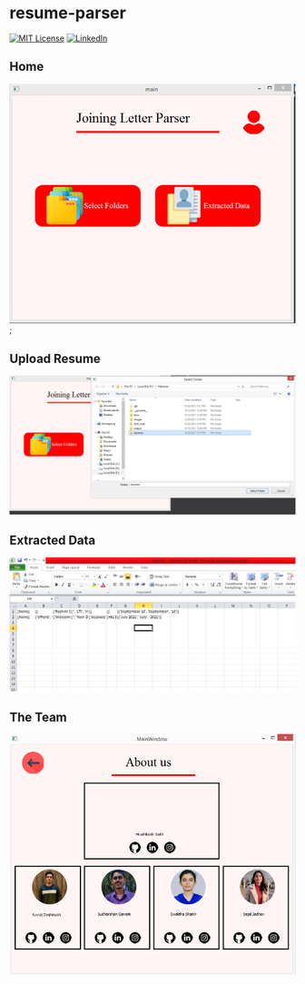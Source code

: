 # resume-parser

<!-- [![Contributors][contributors-shield]][contributors-url] -->
<!-- [![Forks][forks-shield]][forks-url] -->
<!-- [![Stargazers][stars-shield]][stars-url] -->
<!-- [![Issues][issues-shield]][issues-url] -->
[![MIT License][license-shield]][license-url]
[![LinkedIn][linkedin-shield]][linkedin-url]

## Home
![Main window](https://github.com/G-Sudarshan/resume-parser/blob/master/docs/main_window.PNG);

## Upload Resume
![Uplaod resumes](https://github.com/G-Sudarshan/resume-parser/blob/master/docs/select_resumes.PNG)

## Extracted Data
![Extracted Data](https://github.com/G-Sudarshan/resume-parser/blob/master/docs/extracted%20data.PNG)

## The Team
![The Team](https://github.com/G-Sudarshan/resume-parser/blob/master/docs/about%20us.PNG)

<!-- MARKDOWN LINKS & IMAGES -->
<!-- https://www.markdownguide.org/basic-syntax/#reference-style-links -->
[contributors-shield]: https://img.shields.io/github/contributors/othneildrew/Best-README-Template.svg?style=for-the-badge
[contributors-url]: https://github.com/G-Sudarshan/resume-parser/graphs/contributors
[forks-shield]: https://img.shields.io/github/forks/othneildrew/Best-README-Template.svg?style=for-the-badge
[forks-url]: https://github.com/G-Sudarshan/resume-parser/network/members
[stars-shield]: https://img.shields.io/github/stars/othneildrew/Best-README-Template.svg?style=for-the-badge
[stars-url]: https://github.com/G-Sudarshan/resume-parser/stargazers
[issues-shield]: https://img.shields.io/github/issues/othneildrew/Best-README-Template.svg?style=for-the-badge
[issues-url]: https://github.com/G-Sudarshan/resume-parser/issues
[license-shield]: https://img.shields.io/github/license/othneildrew/Best-README-Template.svg?style=for-the-badge
[license-url]: https://github.com/G-Sudarshan/resume-parser/edit/master/LICENSE.txt
[linkedin-shield]: https://img.shields.io/badge/-LinkedIn-black.svg?style=for-the-badge&logo=linkedin&colorB=555
[linkedin-url]: https://linkedin.com/in/g-sudarshan
[product-screenshot]: images/screenshot.png
